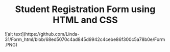 <h1  style="text-align:center">Student Registration Form using HTML and CSS</h1>
![alt text](https://github.com/Linda-31/Form_html/blob/68ed5070c4ad845d9942c4cebe86f300c5a78b0e/Form.PNG)

